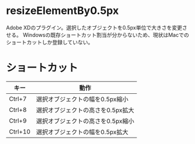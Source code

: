 # resizeElementBy0.5px
Adobe XDのプラグイン。選択したオブジェクトを0.5px単位で大きさを変更させる。
Windowsの既存ショートカット割当が分からないため、現状はMacでのショートカットしか登録していない。

# ショートカット
|  キー  |  動作  |
| ---- | ---- |
|  Ctrl+7  |  選択オブジェクトの幅を0.5px縮小  |
|  Ctrl+8  |  選択オブジェクトの高さを0.5px拡大  |
|  Ctrl+9  |  選択オブジェクトの高さを0.5px縮小  |
|  Ctrl+10  |  選択オブジェクトの幅を0.5px拡大  |
